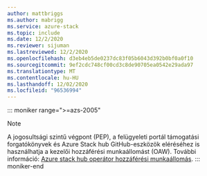 ```yaml
---
author: mattbriggs
ms.author: mabrigg
ms.service: azure-stack
ms.topic: include
ms.date: 12/2/2020
ms.reviewer: sijuman
ms.lastreviewed: 12/2/2020
ms.openlocfilehash: d3eb4eb5de0237dc83f05b6043d392b0bf0a0f10
ms.sourcegitcommit: 9ef2cdc748cf00cd3c8de90705ea0542e29ada97
ms.translationtype: MT
ms.contentlocale: hu-HU
ms.lasthandoff: 12/02/2020
ms.locfileid: "96536994"
---
```

::: moniker range=">=azs-2005"
> [!Note] 
> A jogosultsági szintű végpont (PEP), a felügyeleti portál támogatási forgatókönyvek és Azure Stack hub GitHub-eszközök eléréséhez is használhatja a kezelői hozzáférési munkaállomást (OAW). További információ: [Azure stack hub operátor hozzáférési munkaállomás](/azure-stack/operator/operator-access-workstation).
::: moniker-end